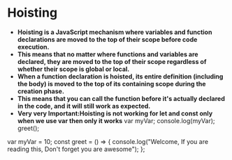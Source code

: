 # Hoisting
- **Hoisting is a JavaScript mechanism where variables and function declarations are moved to the top of their scope before code execution.**
- **This means that no matter where functions and variables are declared, they are moved to the top of their scope regardless of whether their scope is global or local.**
- **When a function declaration is hoisted, its entire definition (including the body) is moved to the top of its containing scope during the creation phase.**
- **This means that you can call the function before it's actually declared in the code, and it will still work as expected.**
- **Very very Important:Hoisting is not working for let and const only when we use var then only it works**
var myVar;
console.log(myVar);
greet();

var myVar = 10;
const greet = () => {
  console.log("Welcome, If you are reading this, Don't forget you are awesome");
};


